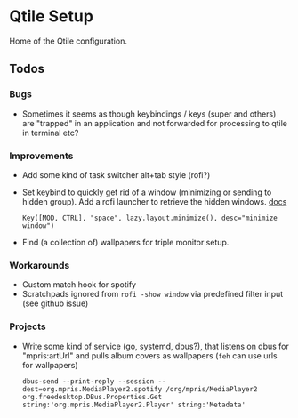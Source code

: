 # Qtile Setup

Home of the Qtile configuration.

## Todos

### Bugs
* Sometimes it seems as though keybindings / keys (super and others) are "trapped" in an application and not forwarded for processing to qtile in terminal etc?

### Improvements
* Add some kind of task switcher alt+tab style (rofi?)
* Set keybind to quickly get rid of a window (minimizing or sending to hidden group). Add a rofi launcher to retrieve the hidden windows. [docs](https://docs.qtile.org/en/latest/manual/ref/commands.html#libqtile.backend.base.Window.toggle_minimize)

    ```Key([MOD, CTRL], "space", lazy.layout.minimize(), desc="minimize window")```

* Find (a collection of) wallpapers for triple monitor setup.

### Workarounds
* Custom match hook for spotify
* Scratchpads ignored from `rofi -show window` via predefined filter input (see github issue)

### Projects
* Write some kind of service (go, systemd, dbus?), that listens on dbus for "mpris:artUrl" and pulls album covers as wallpapers (`feh` can use urls for wallpapers)
    ```
    dbus-send --print-reply --session --dest=org.mpris.MediaPlayer2.spotify /org/mpris/MediaPlayer2 org.freedesktop.DBus.Properties.Get string:'org.mpris.MediaPlayer2.Player' string:'Metadata'
    ```
